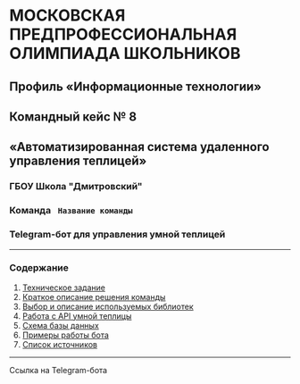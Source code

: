 <h1 style="text-align=center;">МОСКОВСКАЯ ПРЕДПРОФЕССИОНАЛЬНАЯ ОЛИМПИАДА ШКОЛЬНИКОВ</h1>

## Профиль «Информационные технологии»
## Командный кейс № 8 
## «Автоматизированная система удаленного управления теплицей»

### ГБОУ Школа "Дмитровский"
### Команда ``` Название команды```

### Telegram-бот для управления умной теплицей

---
### Содержание
1. [Техническое задание](https://docs.google.com/document/d/1yNu_mfNUTXRuimC1jlhbPLuVora4HbI8)
2. [Краткое описание решения команды](./docs/simple_description.md)
3. [Выбор и описание используемых библиотек](./docs/libraries.md)
4. [Работа с API умной теплицы](./docs/farm_api_description.md)
5. [Схема базы данных](./docs/db_scheme.md)
6. [Примеры работы бота](./docs/examples.md)
7. [Список источников](./docs/sources_list.md)
---

Ссылка на Telegram-бота
